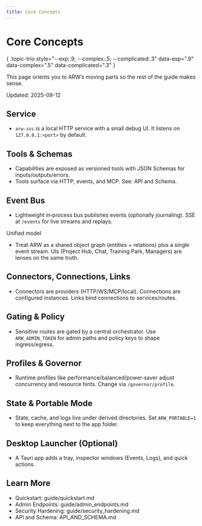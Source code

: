 ```yaml
---
title: Core Concepts
---
```


# Core Concepts
{ .topic-trio style="--exp:.9; --complex:.5; --complicated:.3" data-exp=".9" data-complex=".5" data-complicated=".3" }

This page orients you to ARW’s moving parts so the rest of the guide makes sense.

Updated: 2025-09-12

## Service
- `arw-svc` is a local HTTP service with a small debug UI. It listens on `127.0.0.1:<port>` by default.

## Tools & Schemas
- Capabilities are exposed as versioned tools with JSON Schemas for inputs/outputs/errors.
- Tools surface via HTTP, events, and MCP. See: API and Schema.

## Event Bus
- Lightweight in‑process bus publishes events (optionally journaling). SSE at `/events` for live streams and replays.

Unified model
- Treat ARW as a shared object graph (entities + relations) plus a single event stream. UIs (Project Hub, Chat, Training Park, Managers) are lenses on the same truth.

## Connectors, Connections, Links
- Connectors are providers (HTTP/WS/MCP/local). Connections are configured instances. Links bind connections to services/routes.

## Gating & Policy
- Sensitive routes are gated by a central orchestrator. Use `ARW_ADMIN_TOKEN` for admin paths and policy keys to shape ingress/egress.

## Profiles & Governor
- Runtime profiles like performance/balanced/power‑saver adjust concurrency and resource hints. Change via `/governor/profile`.

## State & Portable Mode
- State, cache, and logs live under derived directories. Set `ARW_PORTABLE=1` to keep everything next to the app folder.

## Desktop Launcher (Optional)
- A Tauri app adds a tray, inspector windows (Events, Logs), and quick actions.

## Learn More
- Quickstart: guide/quickstart.md
- Admin Endpoints: guide/admin_endpoints.md
- Security Hardening: guide/security_hardening.md
- API and Schema: API_AND_SCHEMA.md
